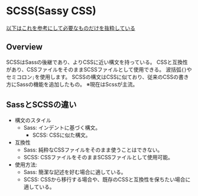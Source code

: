 # SCSS(Sassy CSS)

[以下はこれを参考にして必要なものだけを抜粋している](https://www.webdesignleaves.com/pr/css/css_basic_08.html)

## Overview

SCSSはSassの後継であり、よりCSSに近い構文を持っている。
CSSと互換性があり、CSSファイルをそのままSCSSファイルとして使用できる。
波括弧`{}`やセミコロン`;`を使用します。
SCSSの構文はCSSに似ており、従来のCSSの書き方にSassの機能を追加したもの。
※現在はScssが主流。

## SassとSCSSの違い

- 構文のスタイル
  - Sass: インデントに基づく構文。
    - SCSS: CSSに似た構文。
- 互換性
  - Sass: 純粋なCSSファイルをそのまま使うことはできない。
  - SCSS: CSSファイルをそのままSCSSファイルとして使用可能。
- 使用方法:
  - Sass: 簡潔な記述を好む場合に適している。
  - SCSS: CSSから移行する場合や、既存のCSSと互換性を保ちたい場合に適している。
